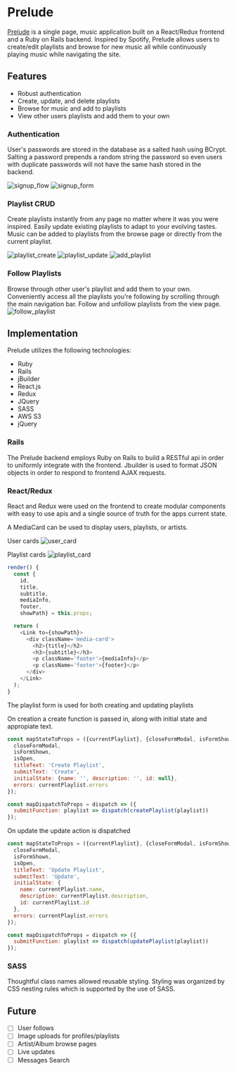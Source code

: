 # Prelude

[Prelude](http://prelude-music.herokuapp.com/) is a single page, music application built on a React/Redux frontend and a Ruby on Rails backend. Inspired by Spotify, Prelude allows users to create/edit playlists and browse for new music all while continuously playing music while navigating the site.

## Features

- Robust authentication
- Create, update, and delete playlists
- Browse for music and add to playlists
- View other users playlists and add them to your own

### Authentication

User's passwords are stored in the database as a salted hash using BCrypt. Salting a password prepends a random string the password so even users with duplicate passwords will not have the same hash stored in the backend.

![signup_flow](/docs/images/signup_flow.png)
![signup_form](/docs/images/signup_form.png)

### Playlist CRUD

Create playlists instantly from any page no matter where it was you were inspired. Easily update existing playlists to adapt to your evolving tastes. Music can be added to playlists from the browse page or directly from the current playlist.


![playlist_create](/docs/images/playlist_create.gif)
![playlist_update](/docs/images/playlist_update.gif)
![add_playlist](/docs/images/add_playlist.gif)



### Follow Playlists

Browse through other user's playlist and add them to your own. Conveniently access all the playlists you're following by scrolling through the main navigation bar. Follow and unfollow playlists from the view page.
![follow_playlist](/docs/images/follow_playlist.gif)


## Implementation

Prelude utilizes the following technologies:

- Ruby
- Rails
- jBuilder
- React.js
- Redux
- JQuery
- SASS
- AWS S3
- jQuery

### Rails

  The Prelude backend employs Ruby on Rails to build a RESTful api in order to uniformly integrate with the frontend. Jbuilder is used to format JSON objects in order to respond to frontend AJAX requests.


### React/Redux
  React and Redux were used on the frontend to create modular components with easy to use apis and a single source of truth for the apps current state.

  A MediaCard can be used to display users, playlists, or artists.

  User cards
  ![user_card](/docs/images/users.png)

  Playlist cards
  ![playlist_card](/docs/images/playlists.png)

  ```javascript
  render() {
    const {
      id,
      title,
      subtitle,
      mediaInfo,
      footer,
      showPath} = this.props;

    return (
      <Link to={showPath}>
        <div className='media-card'>
          <h2>{title}</h2>
          <h3>{subtitle}</h3>
          <p className='footer'>{mediaInfo}</p>
          <p className='footer'>{footer}</p>
        </div>
      </Link>
    );
  }
  ```
  The playlist form is used for both creating and updating playlists

  On creation a create function is passed in, along with initial state and appropiate text.
  ```javascript
  const mapStateToProps = ({currentPlaylist}, {closeFormModal, isFormShown, isOpen}) => ({
    closeFormModal,
    isFormShown,
    isOpen,
    titleText: 'Create Playlist',
    submitText: 'Create',
    initialState: {name: '', description: '', id: null},
    errors: currentPlaylist.errors
  });

  const mapDispatchToProps = dispatch => ({
    submitFunction: playlist => dispatch(createPlaylist(playlist))
  });
  ```

  On update the update action is dispatched
  ```javascript
  const mapStateToProps = ({currentPlaylist}, {closeFormModal, isFormShown, isOpen}) => ({
    closeFormModal,
    isFormShown,
    isOpen,
    titleText: 'Update Playlist',
    submitText: 'Update',
    initialState: {
      name: currentPlaylist.name,
      description: currentPlaylist.description,
      id: currentPlaylist.id
    },
    errors: currentPlaylist.errors
  });

  const mapDispatchToProps = dispatch => ({
    submitFunction: playlist => dispatch(updatePlaylist(playlist))
  });
  ```

### SASS
Thoughtful class names allowed reusable styling. Styling was organized by CSS nesting rules which is supported by the use of SASS.



## Future

* [ ] User follows
* [ ] Image uploads for profiles/playlists
* [ ] Artist/Album browse pages
* [ ] Live updates
* [ ] Messages Search
